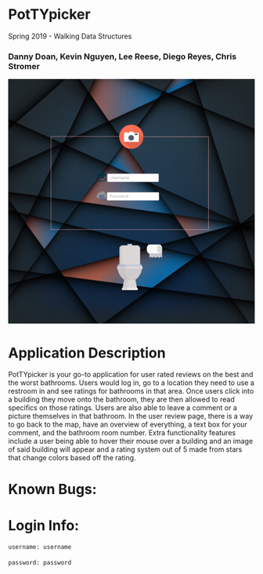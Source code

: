 # PotTYpicker
Spring 2019 - Walking Data Structures

### Danny Doan, Kevin Nguyen, Lee Reese, Diego Reyes, Chris Stromer

![alt text](https://github.com/UTSA-CS-3443/PotTYpicker/blob/master/image/Login_Controller.png)

# Application Description 
PotTYpicker is your go-to application for user rated reviews on the best and the worst bathrooms. Users would log in, go to a location they need to use a restroom in and see ratings for bathrooms in that area. Once users click into a building they move onto the bathroom, they are then allowed to read specifics on those ratings. Users are also able to leave a comment or a picture themselves in that bathroom. In the user review page, there is a way to go back to the map, have an overview of everything, a text box for your comment, and the bathroom room number. Extra functionality features include a user being able to hover their mouse over a building and an image of said building will appear and a rating system out of 5 made from stars that change colors based off the rating. 

# Known Bugs:

# Login Info:

	username: username
	
	password: password
